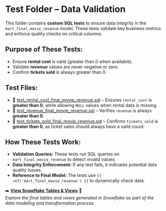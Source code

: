#  Test Folder – Data Validation

This folder contains **custom SQL tests** to ensure data integrity in the `mart_final_movie_revenue` model. These tests validate key business metrics and enforce quality checks on critical columns.

##  Purpose of These Tests:
- Ensure **rental cost** is valid (greater than 0 when available).
- Validate **revenue** values are never negative or zero.
- Confirm **tickets sold** is always greater than 0.

##  Test Files:
- 📝 [test_rental_cost_final_movie_revenue.sql](test_rental_cost_final_movie_revenue.sql) – Ensures `rental_cost` is **greater than 0**, while allowing `NULL` values when rental data is missing.
- 📝 [test_revenue_final_movie_revenue.sql](test_revenue_final_movie_revenue.sql) – Verifies `revenue` is always **greater than 0**.
- 📝 [test_tickets_sold_final_movie_revenue.sql](test_tickets_sold_final_movie_revenue.sql) – Confirms `tickets_sold` is **greater than 0**, as ticket sales should always have a valid count.

##  How These Tests Work:
- **Validation Queries:** These tests run SQL queries on `mart_final_movie_revenue` to detect invalid values.
- **Data Integrity Enforcement:** If any test fails, it indicates potential data quality issues.
- **Reference to Final Model:** The tests use `{{ ref('mart_final_movie_revenue') }}` to dynamically check data.

➡️ **[View Snowflake Tables & Views](../snowflake/)** 🔗  
_Explore the final tables and views generated in Snowflake as part of the data modeling and transformation process._
